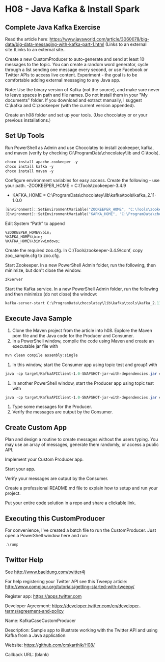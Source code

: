 # H08 - Java Kafka & Install Spark

## Complete Java Kafka Exercise

Read the article here: https://www.javaworld.com/article/3060078/big-data/big-data-messaging-with-kafka-part-1.html (Links to an external site.)Links to an external site..

Create a new CustomProducer to auto-generate and send at least 10 messages to the topic. You can create a random word generator, cycle through a list sending one message every second, or use Facebook or Twitter APIs to access live content.  Experiment - the goal is to be comfortable adding external messaging to any Java app. 

Note: Use the binary version of Kafka (not the source), and make sure never to leave spaces in path and file names. Do not install them in your "My documents" folder. If you download and extract manually, I suggest C:\kafka and C:\zookeeper (with the current version appended). 

Create an h08 folder and set up your tools. (Use chocolatey or or your previous installations.)

## Set Up Tools

Run PowerShell as Admin and use Chocolatey to install zookeeper, kafka, and maven (verify by checking C:\ProgramData\chocolatey\lib and C:\tools).

```PowerShell
choco install apache-zookeeper -y
choco install kafka -y
choco install maven -y
```

Configure environment variables for easy access. Create the following - use your path. 
-ZOOKEEPER_HOME = C:\Tools\zookeeper-3.4.9
- KAFKA_HOME = C:\ProgramData\chocolatey\lib\kafka\tools\kafka_2.11-1.0.0

```PowerShell
[Environment]::SetEnvironmentVariable("ZOOKEEPER_HOME", "C:\Tools\zookeeper-3.4.9", "Machine")
[Environment]::SetEnvironmentVariable("KAFKA_HOME", "C:\ProgramData\chocolatey\lib\kafka\tools\kafka_2.11-1.0.0", "Machine")
```

Edit System “Path” to append

```
%ZOOKEEPER_HOME%\bin;
%KAFKA_HOME%\bin;
%KAFKA_HOME%\bin\windows;
```

Create the required zoo.cfg. In C:\Tools\zookeeper-3.4.9\conf, copy zoo_sample.cfg to zoo.cfg.

Start Zookeeper. In a new PowerShell Admin folder, run the following, then minimize, but don't close the window.
```PowerShell
zkServer
```

Start the Kafka service. In a new PowerShell Admin folder, run the following and then minimize (do not close) the window:

```PowerShell
kafka-server-start C:\ProgramData\chocolatey\lib\kafka\tools\kafka_2.11-1.0.0\config\server.properties
```

## Execute Java Sample

1. Clone the Maven project from the article into h08. Explore the Maven pom file and the Java code for the Producer and Consumer.
1. In a PowerShell window, compile the code using Maven and create an executable jar file with  

```PowerShell 
mvn clean compile assembly:single
```

1. In this window, start the Consumer app using topic test and group1 with 

```PowerShell
java -cp target/KafkaAPIClient-1.0-SNAPSHOT-jar-with-dependencies.jar com.spnotes.kafka.simple.Consumer test group1
```

1. In another PowerShell window, start the Producer app using topic test with 

```PowerShell
java -cp target/KafkaAPIClient-1.0-SNAPSHOT-jar-with-dependencies.jar com.spnotes.kafka.simple.Producer test
```

1. Type some messages for the Producer.
1. Verify the messages are output by the Consumer.

## Create Custom App

Plan and design a routine to create messages without the users typing. You may use an array of messages, generate them randomly, or access a public API.

Implement your Custom Producer app. 

Start your app.

Verify your messages are output by the Consumer.

Create a professional README.md file to explain how to setup and run your project.

Put your entire code solution in a repo and share a clickable link.

## Executing this CustomProducer

For convenience, I've created a batch file to run the CustomProducer.
Just open a PowerShell window here and run:

```PowerShell
.\runp
```

## Twitter Help

See http://www.baeldung.com/twitter4j

For help registering your Twitter API see this Tweepy article: http://www.compjour.org/tutorials/getting-started-with-tweepy/

Register app: 
https://apps.twitter.com

Developer Agreement: 
https://developer.twitter.com/en/developer-terms/agreement-and-policy


Name: KafkaCaseCustomProducer

Description: Sample app to illustrate working with the Twitter API and using Kafka from a Java application

Website: https://github.com/crskarthik/H08/

Callback URL: (blank)
